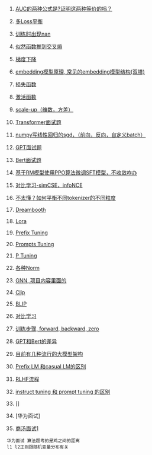 1. [AUC的两种公式是?证明这两种等价的吗？]()
2. [多Loss平衡](https://github.com/Hlufies/Algorithm_Learning/blob/main/%E9%9D%A2%E7%BB%8F/%E5%A4%9ALoss%E5%B9%B3%E8%A1%A1.md)
3. [训练时出现nan](https://github.com/Hlufies/Algorithm_Learning/blob/main/Blogs/%E8%AE%AD%E7%BB%83%E6%97%B6%E5%80%99%E5%87%BA%E7%8E%B0Nan.md)
4. [似然函数推到交叉熵]()
5. [梯度下降](https://zhuanlan.zhihu.com/p/418345156)
6. [embedding模型原理, 常见的embedding模型结构(双塔)](https://github.com/Hlufies/Algorithm_Learning/blob/main/%E9%9D%A2%E7%BB%8F/embedding%E7%9A%84%E5%8E%9F%E7%90%86.md)
7. [损失函数](https://github.com/Hlufies/Algorithm_Learning/blob/main/%E9%9D%A2%E7%BB%8F/%E6%8D%9F%E5%A4%B1%E5%87%BD%E6%95%B0.md)
8. [激活函数](https://github.com/Hlufies/Algorithm_Learning/blob/main/%E9%9D%A2%E7%BB%8F/%E6%BF%80%E6%B4%BB%E5%87%BD%E6%95%B0.md)
9. [scale-up（维数，方差）](https://github.com/Hlufies/Algorithm_Learning/blob/main/%E9%9D%A2%E7%BB%8F/Transformer_scale.md)
10. [Transformer面试题](https://github.com/Hlufies/Algorithm_Learning/blob/main/%E9%9D%A2%E7%BB%8F/Transformer%E9%9D%A2%E8%AF%95%E9%A2%98.md)
11. [numpy写线性回归的sgd，（前向，反向，自定义batch）](https://github.com/Hlufies/Algorithm_Learning/blob/main/%E9%9D%A2%E7%BB%8F/numpy%E5%86%99%E7%BA%BF%E6%80%A7%E5%9B%9E%E5%BD%92%E7%9A%84sgd(%E5%89%8D%E5%90%91%EF%BC%8C%E5%8F%8D%E5%90%91%EF%BC%8C%E8%87%AA%E5%AE%9A%E4%B9%89batch).md)
12. [GPT面试题](https://github.com/Hlufies/Algorithm_Learning/blob/main/%E9%9D%A2%E7%BB%8F/GPT.md)
13. [Bert面试题](https://github.com/Hlufies/Algorithm_Learning/blob/main/%E9%9D%A2%E7%BB%8F/Bert%E9%9D%A2%E8%AF%95%E9%A2%98.md)
14. [基于RM模型使用PPO算法微调SFT模型，不收敛咋办](https://github.com/Hlufies/Algorithm_Learning/blob/main/%E9%9D%A2%E7%BB%8F/%E5%9F%BA%E4%BA%8ERM%E6%A8%A1%E5%9E%8B%E4%BD%BF%E7%94%A8PPO%E7%AE%97%E6%B3%95%E5%BE%AE%E8%B0%83SFT%E6%A8%A1%E5%9E%8B%EF%BC%8C%E4%B8%8D%E6%94%B6%E6%95%9B%E5%92%8B%E5%8A%9E.md)
15. [对比学习-simCSE，infoNCE]()
16. [不太懂？如何平衡不同tokenizer的不同粒度]()
17. [Dreambooth]()
18. [Lora](https://github.com/Hlufies/Algorithm_Learning/blob/main/%E9%9D%A2%E7%BB%8F/Lora.md)
22. [Prefix Tuning]()
23. [Prompts Tuning]()
24. [P Tuning]()
25. [各种Norm]()
26. [GNN, 项目内容里面的]()
27. [Clip](https://github.com/Hlufies/Algorithm_Learning/blob/main/%E9%9D%A2%E7%BB%8F/CLIP.md)
28. [BLIP]()
29. [对比学习]()
30. [训练步骤, forward, backward, zero]()
31. [GPT和Bert的差异]()
32. [目前有几种流行的大模型架构]()
33. [Prefix LM 和casual LM的区别]()
34. [RLHF流程]()
35. [instruct tuning 和 prompt tuning 的区别]()
  
36. []
37. [华为面试]
38. [商汤面试1](https://github.com/Hlufies/Algorithm_Learning/blob/main/%E9%9D%A2%E7%BB%8F/%E5%95%86%E6%B1%A4%E9%9D%A2%E8%AF%951.md)
```
华为面试 算法题考的是鸡之间的距离
l1 l2正则跟随机变量分布有关
```
